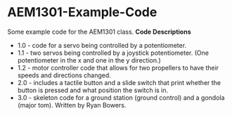 # AEM1301-Example-Code
Some example code for the AEM1301 class. 
**Code Descriptions**
- 1.0 - code for a servo being controlled by a potentiometer.
- 1.1 - two servos being controlled by a joystick potentiometer. (One potentiometer in the x and one in the y direction.)
- 1.2 - motor controller code that allows for two propellers to have their speeds and directions changed.
- 2.0 - includes a tactile button and a slide switch that print whether the button is pressed and what position the switch is in.
- 3.0 - skeleton code for a ground station (ground control) and a gondola (major tom). Written by Ryan Bowers.

